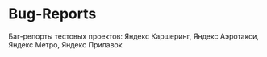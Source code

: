 # Bug-Reports
Баг-репорты тестовых проектов: Яндекс Каршеринг, Яндекс Аэротакси, Яндекс Метро, Яндекс Прилавок
